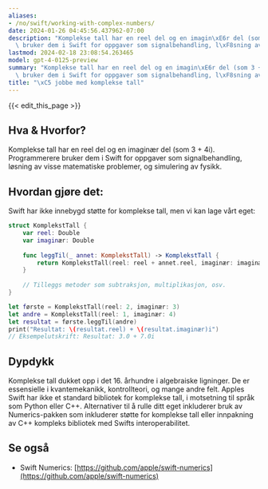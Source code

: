 ```yaml
---
aliases:
- /no/swift/working-with-complex-numbers/
date: 2024-01-26 04:45:56.437962-07:00
description: "Komplekse tall har en reel del og en imagin\xE6r del (som 3 + 4i). Programmerere\
  \ bruker dem i Swift for oppgaver som signalbehandling, l\xF8sning av visse\u2026"
lastmod: 2024-02-18 23:08:54.263465
model: gpt-4-0125-preview
summary: "Komplekse tall har en reel del og en imagin\xE6r del (som 3 + 4i). Programmerere\
  \ bruker dem i Swift for oppgaver som signalbehandling, l\xF8sning av visse\u2026"
title: "\xC5 jobbe med komplekse tall"
---
```


{{< edit_this_page >}}

## Hva & Hvorfor?
Komplekse tall har en reel del og en imaginær del (som 3 + 4i). Programmerere bruker dem i Swift for oppgaver som signalbehandling, løsning av visse matematiske problemer, og simulering av fysikk.

## Hvordan gjøre det:
Swift har ikke innebygd støtte for komplekse tall, men vi kan lage vårt eget:

```Swift
struct KomplekstTall {
    var reel: Double
    var imaginær: Double
    
    func leggTil(_ annet: KomplekstTall) -> KomplekstTall {
        return KomplekstTall(reel: reel + annet.reel, imaginær: imaginær + annet.imaginær)
    }
    
    // Tilleggs metoder som subtraksjon, multiplikasjon, osv.
}

let første = KomplekstTall(reel: 2, imaginær: 3)
let andre = KomplekstTall(reel: 1, imaginær: 4)
let resultat = første.leggTil(andre)
print("Resultat: \(resultat.reel) + \(resultat.imaginær)i")
// Eksempelutskrift: Resultat: 3.0 + 7.0i
```

## Dypdykk
Komplekse tall dukket opp i det 16. århundre i algebraiske ligninger. De er essensielle i kvantemekanikk, kontrollteori, og mange andre felt. Apples Swift har ikke et standard bibliotek for komplekse tall, i motsetning til språk som Python eller C++. Alternativer til å rulle ditt eget inkluderer bruk av Numerics-pakken som inkluderer støtte for komplekse tall eller innpakning av C++ kompleks bibliotek med Swifts interoperabilitet.

## Se også
- Swift Numerics: [https://github.com/apple/swift-numerics](https://github.com/apple/swift-numerics)
